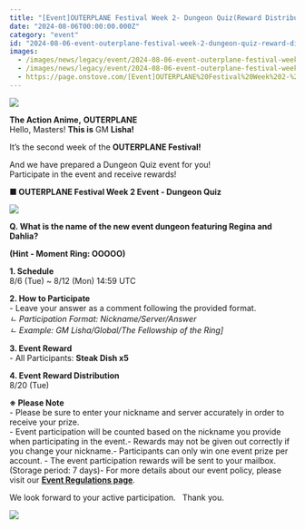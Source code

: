```yaml
---
title: "[Event]OUTERPLANE Festival Week 2- Dungeon Quiz(Reward Distribution Completed)"
date: "2024-08-06T00:00:00.000Z"
category: "event"
id: "2024-08-06-event-outerplane-festival-week-2-dungeon-quiz-reward-distribution-completed"
images:
  - /images/news/legacy/event/2024-08-06-event-outerplane-festival-week-2-dungeon-quiz-reward-distribution-completed/89b9f6a079654ca7abdb45a3953a8a0a.webp
  - /images/news/legacy/event/2024-08-06-event-outerplane-festival-week-2-dungeon-quiz-reward-distribution-completed/5798306191514bcc87920bf877a019b0.webp
  - https://page.onstove.com/[Event]OUTERPLANE%20Festival%20Week%202-%20Dungeon%20Quiz(Reward%20Distribution%20Completed)_fichiers/09_%EA%B0%90%EC%82%AC.png
---
```


![](/images/news/legacy/event/2024-08-06-event-outerplane-festival-week-2-dungeon-quiz-reward-distribution-completed/89b9f6a079654ca7abdb45a3953a8a0a.webp)  
  

**The Action Anime,** **OUTERPLANE**  
Hello, Masters! **This is** GM **Lisha!**

It’s the second week of the **OUTERPLANE Festival!**

And we have prepared a Dungeon Quiz event for you!  
Participate in the event and receive rewards!

**■ OUTERPLANE Festival Week 2 Event - Dungeon Quiz**

![](/images/news/legacy/event/2024-08-06-event-outerplane-festival-week-2-dungeon-quiz-reward-distribution-completed/5798306191514bcc87920bf877a019b0.webp)  

**Q. What is the name of the new event dungeon featuring Regina and Dahlia?**

**(Hint - Moment Ring: OOOOO)**  

**1\. Schedule**  
8/6 (Tue) ~ 8/12 (Mon) 14:59 UTC

**2\. How to Participate**   
\- Leave your answer as a comment following the provided format.  
*ㄴ Participation Format: Nickname/Server/Answer  
ㄴ Example: GM Lisha/Global/The Fellowship of the Ring\]*

**3\. Event Reward**  
\- All Participants: **Steak Dish x5**

**4\. Event Reward Distribution**  
8/20 (Tue)

**※ Please Note**  
\- Please be sure to enter your nickname and server accurately in order to receive your prize.  
\- Event participation will be counted based on the nickname you provide when participating in the event.- Rewards may not be given out correctly if you change your nickname.- Participants can only win one event prize per account. - The event participation rewards will be sent to your mailbox. (Storage period: 7 days)- For more details about our event policy, please visit our [**Event Regulations page**](https://common.game.onstove.com/terms/index?gameType=MOBILE&termsType=8&langCode=en).

We look forward to your active participation.   Thank you.

![](https://page.onstove.com/[Event]OUTERPLANE%20Festival%20Week%202-%20Dungeon%20Quiz(Reward%20Distribution%20Completed)_fichiers/09_%EA%B0%90%EC%82%AC.png)
